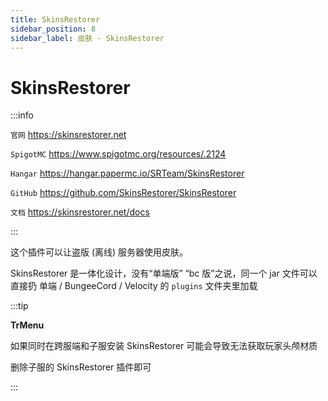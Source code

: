```yaml
---
title: SkinsRestorer
sidebar_position: 8
sidebar_label: 皮肤 - SkinsRestorer
---
```


# SkinsRestorer

:::info

`官网` https://skinsrestorer.net

`SpigotMC` https://www.spigotmc.org/resources/.2124

`Hangar` https://hangar.papermc.io/SRTeam/SkinsRestorer

`GitHub` https://github.com/SkinsRestorer/SkinsRestorer

`文档` https://skinsrestorer.net/docs

:::

这个插件可以让盗版 (离线) 服务器使用皮肤。

SkinsRestorer 是一体化设计，没有“单端版” “bc 版”之说，同一个 jar 文件可以直接扔 单端 / BungeeCord / Velocity 的 `plugins` 文件夹里加载

:::tip

**TrMenu**

如果同时在跨服端和子服安装 SkinsRestorer 可能会导致无法获取玩家头颅材质

删除子服的 SkinsRestorer 插件即可

:::
